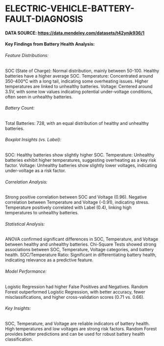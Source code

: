 # ELECTRIC-VEHICLE-BATTERY-FAULT-DIAGNOSIS

#### DATA SOURCE: https://data.mendeley.com/datasets/t42ynjk936/1

#### Key Findings from Battery Health Analysis:

###### Feature Distributions:
SOC (State of Charge): Normal distribution, mainly between 50-100. Healthy batteries have a higher average SOC.
Temperature: Concentrated around 350-400°C with a long tail, indicating some overheating issues. Higher temperatures are linked to unhealthy batteries.
Voltage: Centered around 3.5V, with some low values indicating potential under-voltage conditions, often seen in unhealthy batteries.

###### Battery Count:
Total Batteries: 728, with an equal distribution of healthy and unhealthy batteries.

###### Boxplot Insights (vs. Label):
SOC: Healthy batteries show slightly higher SOC.
Temperature: Unhealthy batteries exhibit higher temperatures, suggesting overheating as a key risk factor.
Voltage: Unhealthy batteries show slightly lower voltages, indicating under-voltage as a risk factor.

###### Correlation Analysis:
Strong positive correlation between SOC and Voltage (0.96).
Negative correlation between Temperature and Voltage (-0.91), indicating stress.
Temperature positively correlated with Label (0.4), linking high temperatures to unhealthy batteries.

###### Statistical Analysis:
ANOVA confirmed significant differences in SOC, Temperature, and Voltage between healthy and unhealthy batteries.
Chi-Square Tests showed strong associations between SOC, Temperature, Voltage categories, and battery health.
SOC/Temperature Ratio: Significant in differentiating battery health, indicating relevance as a predictive feature.

###### Model Performance:
Logistic Regression had higher False Positives and Negatives.
Random Forest outperformed Logistic Regression, with better accuracy, fewer misclassifications, and higher cross-validation scores (0.71 vs. 0.66).

###### Key Insights:
SOC, Temperature, and Voltage are reliable indicators of battery health.
High temperatures and low voltages are strong risk factors.
Random Forest provides better predictions and can be used for robust battery health classification.
